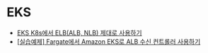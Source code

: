 # EKS
- [EKS K8s에서 ELB(ALB, NLB) 제대로 사용하기](https://velog.io/@ausg/eks-k8s-elb)
- [[실습예제] Fargate에서 Amazon EKS로 ALB 수신 컨트롤러 사용하기](https://www.megazone.com/techblog_20200219_using-alb-ingress-controller-with-amazon-eks-on-fargate/)
